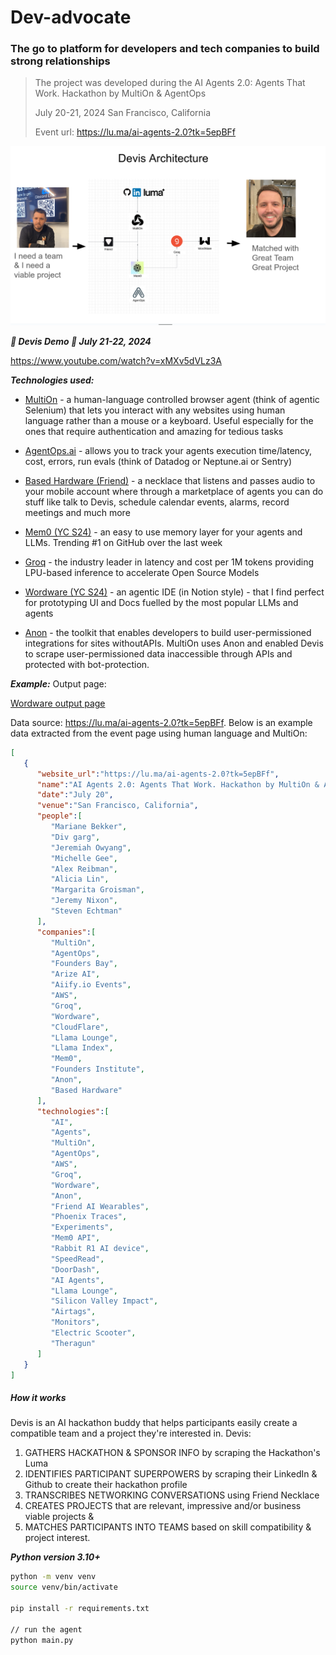 # Dev-advocate
### The go to platform for developers and tech companies to build strong relationships

> The project was developed during the AI Agents 2.0: Agents That Work. Hackathon by MultiOn & AgentOps
>
> July 20-21, 2024
> San Francisco, California
>
> Event url: https://lu.ma/ai-agents-2.0?tk=5epBFf

[![N|Solid](./doc/images/architecture-overview.png)](https://docs.google.com/presentation/d/1tluc6k5pEyvjjXWDcqVeWSMX4HglJSFlZX2wdlkOA4Y)

***🤖 Devis Demo 🤖 July 21-22, 2024***

https://www.youtube.com/watch?v=xMXv5dVLz3A

***Technologies used:***

- [MultiOn](https://docs.multion.ai/) - a human-language controlled browser agent (think of agentic Selenium) that lets you interact with any websites using human language rather than a mouse or a keyboard. Useful especially for the ones that require authentication and amazing for tedious tasks

- [AgentOps.ai](https://docs.agentops.ai) - allows you to track your agents execution time/latency, cost, errors, run evals (think of Datadog or Neptune.ai or Sentry)

- [Based Hardware (Friend)](https://docs.basedhardware.com/) - a necklace that listens and passes audio to your mobile account where through a marketplace of agents you can do stuff like talk to Devis, schedule calendar events, alarms, record meetings and much more

- [Mem0 (YC S24)](https://docs.mem0.ai/overview) - an easy to use memory layer for your agents and LLMs. Trending #1 on GitHub over the last week

- [Groq](https://console.groq.com/docs) - the industry leader in latency and cost per 1M tokens providing LPU-based inference to accelerate Open Source Models

- [Wordware (YC S24)](https://wordware.notion.site/d603670c4819487fa75185380c885007?v=91206410afab40dc8d92c189284cdb18) - an agentic IDE (in Notion style) - that I find perfect for prototyping UI and Docs fuelled by the most popular LLMs and agents

- [Anon](https://docs.anon.com/docs) - the toolkit that enables developers to build user-permissioned integrations for sites withoutAPIs. MultiOn uses Anon and enabled Devis to scrape user-permissioned data inaccessible through APIs and protected with bot-protection.



***Example:***
Output page: 

[Wordware output page](https://app.wordware.ai/share/88b27b72-1de2-4f83-a0d7-229542eb50cf/playground)

Data source: https://lu.ma/ai-agents-2.0?tk=5epBFf. Below is an example data extracted from the event page using human language and MultiOn:

```json
[
   {
      "website_url":"https://lu.ma/ai-agents-2.0?tk=5epBFf",
      "name":"AI Agents 2.0: Agents That Work. Hackathon by MultiOn & AgentOps",
      "date":"July 20",
      "venue":"San Francisco, California",
      "people":[
         "Mariane Bekker",
         "Div garg",
         "Jeremiah Owyang",
         "Michelle Gee",
         "Alex Reibman",
         "Alicia Lin",
         "Margarita Groisman",
         "Jeremy Nixon",
         "Steven Echtman"
      ],
      "companies":[
         "MultiOn",
         "AgentOps",
         "Founders Bay",
         "Arize AI",
         "Aiify.io Events",
         "AWS",
         "Groq",
         "Wordware",
         "CloudFlare",
         "Llama Lounge",
         "Llama Index",
         "Mem0",
         "Founders Institute",
         "Anon",
         "Based Hardware"
      ],
      "technologies":[
         "AI",
         "Agents",
         "MultiOn",
         "AgentOps",
         "AWS",
         "Groq",
         "Wordware",
         "Anon",
         "Friend AI Wearables",
         "Phoenix Traces",
         "Experiments",
         "Mem0 API",
         "Rabbit R1 AI device",
         "SpeedRead",
         "DoorDash",
         "AI Agents",
         "Llama Lounge",
         "Silicon Valley Impact",
         "Airtags",
         "Monitors",
         "Electric Scooter",
         "Theragun"
      ]
   }
]
```

##### How it works
Devis is an AI hackathon buddy that helps participants easily create a compatible team and a project they're interested in. 
Devis:
1. GATHERS HACKATHON & SPONSOR INFO by scraping the Hackathon's Luma
2. IDENTIFIES PARTICIPANT SUPERPOWERS by scraping their LinkedIn & Github to create their hackathon profile
3. TRANSCRIBES NETWORKING CONVERSATIONS using Friend Necklace
4. CREATES PROJECTS that are relevant, impressive and/or business viable projects & 
5. MATCHES PARTICIPANTS INTO TEAMS based on skill compatibility & project interest.


***Python version 3.10+***

```bash
python -m venv venv
source venv/bin/activate

pip install -r requirements.txt

// run the agent
python main.py
```